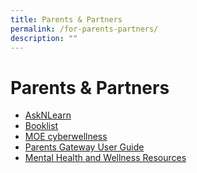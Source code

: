 ```yaml
---
title: Parents & Partners
permalink: /for-parents-partners/
description: ""
---
```

# Parents & Partners
*   <a href="https://lms.asknlearn.com/TKSS/logon_new.aspx?type=parents" target="_blank">AskNLearn</a>
*   [Booklist](/booklist/)
*   <a href="https://beta.moe.gov.sg/programmes/cyber-wellness/" target="_blank">MOE cyberwellness</a>
*   [Parents Gateway User Guide](/files/User-Guide-for-Parents-on-Parents-Gateway.pdf)
*   <a href="https://beta.moe.gov.sg/programmes/cyber-wellness/" target="_blank">Mental Health and Wellness Resources</a>